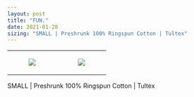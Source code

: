 ```yaml
---
layout: post
title: "FUN."
date: 2021-01-28
sizing: "SMALL | Preshrunk 100% Ringspun Cotton | Tultex"
---
```




<table style="width:100%;"><tr><td style="vertical-align:top;">
      <figure class="tmblr-full" data-orig-height="2048" data-orig-width="1365" data-orig-src="https://concertshirts.netlify.app/shirts/0340/0340-01.jpg"><img src="https://64.media.tumblr.com/5c68b483039a29085374d5604150cc5d/38aa22480362fb5f-d8/s540x810/fa7999140cc7c98b8cbf9b3f85c9cc1b40c93b3d.jpg" data-orig-height="2048" data-orig-width="1365" data-orig-src="https://concertshirts.netlify.app/shirts/0340/0340-01.jpg"/></figure></td>
    <td style="vertical-align:top;">
      <figure class="tmblr-full" data-orig-height="2048" data-orig-width="1365" data-orig-src="https://concertshirts.netlify.app/shirts/0340/0340-02.jpg"><img src="https://64.media.tumblr.com/25fd2a1b03c36b4a1ee9e48b71aacce6/38aa22480362fb5f-e8/s540x810/e1e0e6b86136b8e3dad72e9e4a6e7db7f32bfd3a.jpg" data-orig-height="2048" data-orig-width="1365" data-orig-src="https://concertshirts.netlify.app/shirts/0340/0340-02.jpg"/></figure></td>
  </tr></table><p>
  SMALL | Preshrunk 100% Ringspun Cotton | Tultex
</p>
